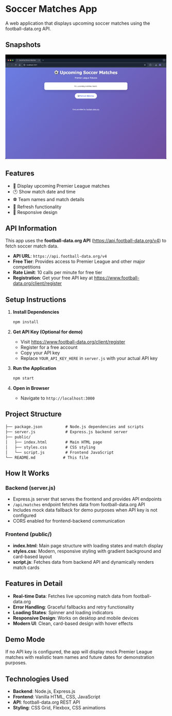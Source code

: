 # Soccer Matches App

A web application that displays upcoming soccer matches using the football-data.org API.

## Snapshots
<img src="ss.png" alt="Project Screenshot" width="500" />

## Features

- 📅 Display upcoming Premier League matches
- 🕐 Show match date and time
- ⚽ Team names and match details
- 🔄 Refresh functionality
- 📱 Responsive design

## API Information

This app uses the **football-data.org API** (https://api.football-data.org/v4) to fetch soccer match data.

- **API URL**: `https://api.football-data.org/v4`
- **Free Tier**: Provides access to Premier League and other major competitions
- **Rate Limit**: 10 calls per minute for free tier
- **Registration**: Get your free API key at https://www.football-data.org/client/register

## Setup Instructions

1. **Install Dependencies**
   ```bash
   npm install
   ```

2. **Get API Key (Optional for demo)**
   - Visit https://www.football-data.org/client/register
   - Register for a free account
   - Copy your API key
   - Replace `YOUR_API_KEY_HERE` in `server.js` with your actual API key

3. **Run the Application**
   ```bash
   npm start
   ```

4. **Open in Browser**
   - Navigate to `http://localhost:3000`

## Project Structure

```
├── package.json          # Node.js dependencies and scripts
├── server.js             # Express.js backend server
├── public/
│   ├── index.html        # Main HTML page
│   ├── styles.css        # CSS styling
│   └── script.js         # Frontend JavaScript
└── README.md            # This file
```

## How It Works

### Backend (server.js)
- Express.js server that serves the frontend and provides API endpoints
- `/api/matches` endpoint fetches data from football-data.org API
- Includes mock data fallback for demo purposes when API key is not configured
- CORS enabled for frontend-backend communication

### Frontend (public/)
- **index.html**: Main page structure with loading states and match display
- **styles.css**: Modern, responsive styling with gradient background and card-based layout
- **script.js**: Fetches data from backend API and dynamically renders match cards

## Features in Detail

- **Real-time Data**: Fetches live upcoming match data from football-data.org
- **Error Handling**: Graceful fallbacks and retry functionality
- **Loading States**: Spinner and loading indicators
- **Responsive Design**: Works on desktop and mobile devices
- **Modern UI**: Clean, card-based design with hover effects

## Demo Mode

If no API key is configured, the app will display mock Premier League matches with realistic team names and future dates for demonstration purposes.

## Technologies Used

- **Backend**: Node.js, Express.js
- **Frontend**: Vanilla HTML, CSS, JavaScript
- **API**: football-data.org REST API
- **Styling**: CSS Grid, Flexbox, CSS animations
